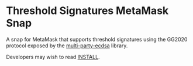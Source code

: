 # Threshold Signatures MetaMask Snap

A snap for MetaMask that supports threshold signatures using the GG2020 protocol exposed by the [multi-party-ecdsa][] library.

Developers may wish to read [INSTALL](/INSTALL.md).

[multi-party-ecdsa]: https://github.com/ZenGo-X/multi-party-ecdsa
